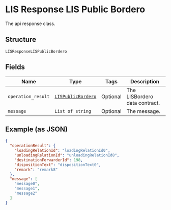 
# LIS Response LIS Public Bordero

The api response class.

## Structure

`LISResponseLISPublicBordero`

## Fields

| Name | Type | Tags | Description |
|  --- | --- | --- | --- |
| `operation_result` | [`LISPublicBordero`](../../doc/models/lis-public-bordero.md) | Optional | The LISBordero data contract. |
| `message` | `List of string` | Optional | The message. |

## Example (as JSON)

```json
{
  "operationResult": {
    "loadingRelationId": "loadingRelationId0",
    "unloadingRelationId": "unloadingRelationId8",
    "destinationForwarderId": 198,
    "dispositionText": "dispositionText0",
    "remark": "remark8"
  },
  "message": [
    "message0",
    "message1",
    "message2"
  ]
}
```

